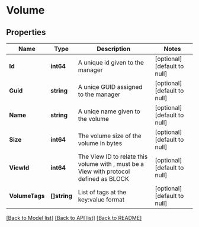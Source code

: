 # Volume

## Properties
Name | Type | Description | Notes
------------ | ------------- | ------------- | -------------
**Id** | **int64** | A unique id given to the manager | [optional] [default to null]
**Guid** | **string** | A uniqe GUID assigned to the manager | [optional] [default to null]
**Name** | **string** | A uniqe name given to the volume | [optional] [default to null]
**Size** | **int64** | The volume size of the volume in bytes | [optional] [default to null]
**ViewId** | **int64** | The View ID to relate this volume with , must be a View with protocol defined as BLOCK | [optional] [default to null]
**VolumeTags** | **[]string** | List of tags at the key:value format | [optional] [default to null]

[[Back to Model list]](../README.md#documentation-for-models) [[Back to API list]](../README.md#documentation-for-api-endpoints) [[Back to README]](../README.md)

